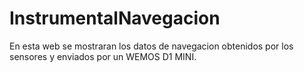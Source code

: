 # InstrumentalNavegacion
En esta web se mostraran los datos de navegacion obtenidos por los sensores y enviados por un WEMOS D1 MINI.
